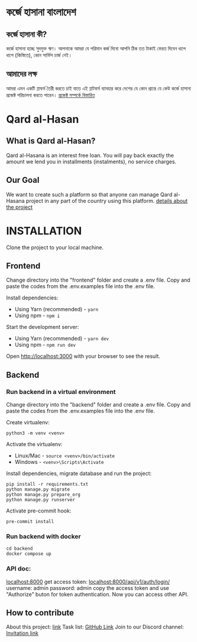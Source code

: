 # কর্জে হাসানা বাংলাদেশ

## কর্জে হাসানা কী?

কর্জে হাসানা হচ্ছে সুদমুক্ত ঋণ। আপনাকে আমরা যে পরিমান কর্জ দিবো আপনি ঠিক তত টাকাই ফেরত দিবেন ধাপে ধাপে (কিস্তিতে), কোন সার্ভিস চার্জ নেই।

## আমাদের লক্ষ

আমরা এমন একটি প্লাফর্ম তৈরী করতে চাই যাতে এই প্লাটফর্ম ব্যাবহার করে দেশের যে কোন প্রান্তে যে কেউ কর্জে হাসানা প্রজেক্ট পরিচালনা করতে পারেন।
[প্রজেক্ট সম্পর্কে বিস্তারিত](https://docs.google.com/document/d/1GiPgOxU19B5d-DzzesWb6RXrlbmu5xDvSKjMW0vDsC8/edit?usp=sharing)

# Qard al-Hasan

## What is Qard al-Hasan?

Qard al-Hasana is an interest free loan. You will pay back exactly the amount we lend you in installments (instalments), no service charges.

## Our Goal

We want to create such a platform so that anyone can manage Qard al-Hasana project in any part of the country using this platform.
[details about the project](https://docs.google.com/document/d/1GiPgOxU19B5d-DzzesWb6RXrlbmu5xDvSKjMW0vDsC8/edit?usp=sharing)

# INSTALLATION

Clone the project to your local machine.

## Frontend

Change directory into the "frontend" folder and create a .env file. Copy and paste the codes from the .env.examples file into the .env file.

Install dependencies:

- Using Yarn (recommended) - `yarn`
- Using npm - `npm i`

Start the development server:

- Using Yarn (recommended) - `yarn dev`
- Using npm - `npm run dev`

Open [http://localhost:3000](http://localhost:3000) with your browser to see the result.

## Backend

### Run backend in a virtual environment

Change directory into the "backend" folder and create a .env file. Copy and paste the codes from the .env.examples file into the .env file.

Create virtualenv:

```
python3 -m venv <venv>
```

Activate the virtualenv:

- Linux/Mac - `source <venv>/bin/activate`
- Windows - `<venv>\Scripts\Activate`

Install dependencies, migrate database and run the project:

```
pip install -r requirements.txt
python manage.py migrate
python manage.py prepare_org
python manage.py runserver
```

Activate pre-commit hook:

```
pre-commit install
```

### Run backend with docker

```
cd backend
docker compose up
```

### API doc:

[localhost:8000](http://localhost:8000/)
 get access token: [localhost:8000/api/v1/auth/login/](localhost:8000/api/v1/auth/login/)
 username: admin
 password: admin
 copy the access token and use "Authorize" buton for token authentication. Now you can access other API.

## How to contribute

About this project: [link](https://docs.google.com/document/d/1GiPgOxU19B5d-DzzesWb6RXrlbmu5xDvSKjMW0vDsC8/edit?usp=sharing)
Task list: [GitHub Link](https://github.com/users/harunurkst/projects/1)
Join to our Discord channel: [Invitation link](https://discord.gg/9dWdP8zM4K)
